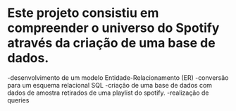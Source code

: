 # Este projeto consistiu em compreender o universo do Spotify através da criação de uma base de dados.
-desenvolvimento de um modelo Entidade-Relacionamento (ER)
-conversão para um esquema relacional SQL 
-criação de uma base de dados com dados de amostra retirados de uma playlist do spotify. 
-realização de queries 
